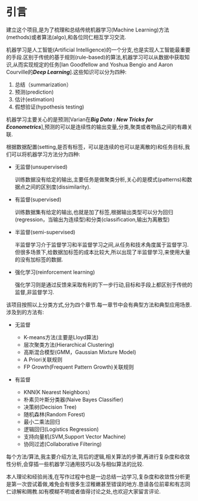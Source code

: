 # 引言

建立这个项目,是为了梳理和总结传统机器学习(Machine Learning)方法(methods)或者算法(algo),和各位同仁相互学习交流.

机器学习是人工智能(Artificial Intelligence)的一个分支,也是实现人工智能最重要的手段.区别于传统的基于规则(rule-based)的算法,机器学习可以从数据中获取知识,从而实现规定的任务[Ian Goodfellow and Yoshua Bengio and Aaron Courville的***Deep Learning***].这些知识可以分为四种:

1. 总结（summarization）
2. 预测(prediction)
3. 估计(estimation)
4. 假想验证(hypothesis testing)

机器学习主要关心的是预测[Varian在***Big Data : New Tricks for Econometrics***],预测的可以是连续性的输出变量,分类,聚类或者物品之间的有趣关联.

根据数据配置(setting,是否有标签，可以是连续的也可以是离散的)和任务目标,我们可以将机器学习方法分为四种:

+ 无监督(unsupervised)

    训练数据没有给定的输出,主要任务是做聚类分析,关心的是模式(patterns)和数据点之间的区别度(dissimilarity).

+ 有监督(supervised)

    训练数据集有给定的输出,也就是加了标签,根据输出类型可以分为回归(regression，当输出为连续型)和分类(classification,输出为离散型)
    

+ 半监督(semi-supervised)

    半监督学习介于监督学习和半监督学习之间,从任务和技术角度属于监督学习.但很多场景下,给数据加标签的成本比较大,所以出现了半监督学习,来使用大量的没有加标签的数据.
    
+ 强化学习(reinforcement learning)

    强化学习则是通过反馈来采取有利的下一步行动,目标和手段上都区别于传统的监督,非监督学习.



该项目按照以上分类方式,分为四个章节.每一章节中会有典型方法和典型应用场景.涉及到的方法有:

+ 无监督

    + K-means方法(主要是Lloyd算法)
    + 层次聚类方法(Hierarchical Clustering)
    + 高斯混合模型(GMM，Gaussian Mixture Model)
    + A Priori关联规则
    + FP Growth(Frequent Pattern Growth)关联规则
    
+ 有监督

    + KNN(K Nearest Neighbors）
    + 朴素贝叶斯分类器(Naive Bayes Classifier)
    + 决策树(Decision Tree)
    + 随机森林(Random Forest)
    + 最小二乘法回归
    + 逻辑回归(Logistics Regression)
    + 支持向量机(SVM,Support Vector Machine)
    + 协同过滤(Collaborative Filtering)
    
    

每个方法/算法,我主要介绍方法,背后的逻辑,相关算法的步骤,再进行复杂度和收敛性分析,会穿插一些机器学习通用技巧以及与相似算法的比较.

本人理论和经验尚浅,在写作过程中也是一边总结一边学习,复杂度和收敛性分析更是第一次尝试着做,难免会有很多生涩稚嫩甚至错误的地方.恳请各位前辈和有志同仁谅解和赐教.如有模糊不明或者值得讨论之处,也欢迎大家留言评论.
